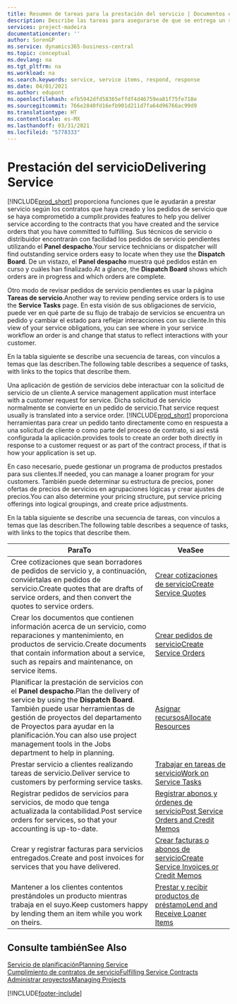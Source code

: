 ```yaml
---
title: Resumen de tareas para la prestación del servicio | Documentos de Microsoft
description: Describe las tareas para asegurarse de que se entrega un servicio de calidad y se cumplen los acuerdos con los clientes.
services: project-madeira
documentationcenter: ''
author: SorenGP
ms.service: dynamics365-business-central
ms.topic: conceptual
ms.devlang: na
ms.tgt_pltfrm: na
ms.workload: na
ms.search.keywords: service, service items, respond, response
ms.date: 04/01/2021
ms.author: edupont
ms.openlocfilehash: efb5942dfd58365effdf4d46759ea81f75fe718e
ms.sourcegitcommit: 766e2840fd16efb901d211d7fa64d96766ac99d9
ms.translationtype: HT
ms.contentlocale: es-MX
ms.lasthandoff: 03/31/2021
ms.locfileid: "5778333"
---
```

# <a name="delivering-service"></a><span data-ttu-id="cb340-103">Prestación del servicio</span><span class="sxs-lookup"><span data-stu-id="cb340-103">Delivering Service</span></span>
[!INCLUDE[prod_short](includes/prod_short.md)] <span data-ttu-id="cb340-104">proporciona funciones que le ayudarán a prestar servicio según los contratos que haya creado y los pedidos de servicio que se haya comprometido a cumplir.</span><span class="sxs-lookup"><span data-stu-id="cb340-104">provides features to help you deliver service according to the contracts that you have created and the service orders that you have committed to fulfilling.</span></span> <span data-ttu-id="cb340-105">Sus técnicos de servicio o distribuidor encontrarán con facilidad los pedidos de servicio pendientes utilizando el **Panel despacho**.</span><span class="sxs-lookup"><span data-stu-id="cb340-105">Your service technicians or dispatcher will find outstanding service orders easy to locate when they use the **Dispatch Board**.</span></span> <span data-ttu-id="cb340-106">De un vistazo, el **Panel despacho** muestra qué pedidos están en curso y cuáles han finalizado.</span><span class="sxs-lookup"><span data-stu-id="cb340-106">At a glance, the **Dispatch Board** shows which orders are in progress and which orders are complete.</span></span>  
  
<span data-ttu-id="cb340-107">Otro modo de revisar pedidos de servicio pendientes es usar la página **Tareas de servicio**.</span><span class="sxs-lookup"><span data-stu-id="cb340-107">Another way to review pending service orders is to use the **Service Tasks** page.</span></span> <span data-ttu-id="cb340-108">En esta visión de sus obligaciones de servicio, puede ver en qué parte de su flujo de trabajo de servicios se encuentra un pedido y cambiar el estado para reflejar interacciones con su cliente.</span><span class="sxs-lookup"><span data-stu-id="cb340-108">In this view of your service obligations, you can see where in your service workflow an order is and change that status to reflect interactions with your customer.</span></span>  
  
<span data-ttu-id="cb340-109">En la tabla siguiente se describe una secuencia de tareas, con vínculos a temas que las describen.</span><span class="sxs-lookup"><span data-stu-id="cb340-109">The following table describes a sequence of tasks, with links to the topics that describe them.</span></span>   

<span data-ttu-id="cb340-110">Una aplicación de gestión de servicios debe interactuar con la solicitud de servicio de un cliente.</span><span class="sxs-lookup"><span data-stu-id="cb340-110">A service management application must interface with a customer request for service.</span></span> <span data-ttu-id="cb340-111">Dicha solicitud de servicio normalmente se convierte en un pedido de servicio.</span><span class="sxs-lookup"><span data-stu-id="cb340-111">That service request usually is translated into a service order.</span></span> [!INCLUDE[prod_short](includes/prod_short.md)] <span data-ttu-id="cb340-112">proporciona herramientas para crear un pedido tanto directamente como en respuesta a una solicitud de cliente o como parte del proceso de contrato, si así está configurada la aplicación.</span><span class="sxs-lookup"><span data-stu-id="cb340-112">provides tools to create an order both directly in response to a customer request or as part of the contract process, if that is how your application is set up.</span></span>  
  
<span data-ttu-id="cb340-113">En caso necesario, puede gestionar un programa de productos prestados para sus clientes.</span><span class="sxs-lookup"><span data-stu-id="cb340-113">If needed, you can manage a loaner program for your customers.</span></span> <span data-ttu-id="cb340-114">También puede determinar su estructura de precios, poner ofertas de precios de servicios en agrupaciones lógicas y crear ajustes de precios.</span><span class="sxs-lookup"><span data-stu-id="cb340-114">You can also determine your pricing structure, put service pricing offerings into logical groupings, and create price adjustments.</span></span>  
  
<span data-ttu-id="cb340-115">En la tabla siguiente se describe una secuencia de tareas, con vínculos a temas que las describen.</span><span class="sxs-lookup"><span data-stu-id="cb340-115">The following table describes a sequence of tasks, with links to the topics that describe them.</span></span>   
  
|<span data-ttu-id="cb340-116">**Para**</span><span class="sxs-lookup"><span data-stu-id="cb340-116">**To**</span></span>|<span data-ttu-id="cb340-117">**Vea**</span><span class="sxs-lookup"><span data-stu-id="cb340-117">**See**</span></span>|  
|------------|-------------|  
|<span data-ttu-id="cb340-118">Cree cotizaciones que sean borradores de pedidos de servicio y, a continuación, conviértalas en pedidos de servicio.</span><span class="sxs-lookup"><span data-stu-id="cb340-118">Create quotes that are drafts of service orders, and then convert the quotes to service orders.</span></span>|[<span data-ttu-id="cb340-119">Crear cotizaciones de servicio</span><span class="sxs-lookup"><span data-stu-id="cb340-119">Create Service Quotes</span></span>](service-how-to-create-service-quotes.md)|
|<span data-ttu-id="cb340-120">Crear los documentos que contienen información acerca de un servicio, como reparaciones y mantenimiento, en productos de servicio.</span><span class="sxs-lookup"><span data-stu-id="cb340-120">Create documents that contain information about a service, such as repairs and maintenance, on service items.</span></span>|[<span data-ttu-id="cb340-121">Crear pedidos de servicio</span><span class="sxs-lookup"><span data-stu-id="cb340-121">Create Service Orders</span></span>](service-how-to-create-service-orders.md)|
|<span data-ttu-id="cb340-122">Planificar la prestación de servicios con el **Panel despacho**.</span><span class="sxs-lookup"><span data-stu-id="cb340-122">Plan the delivery of service by using the **Dispatch Board**.</span></span> <span data-ttu-id="cb340-123">También puede usar herramientas de gestión de proyectos del departamento de Proyectos para ayudar en la planificación.</span><span class="sxs-lookup"><span data-stu-id="cb340-123">You can also use project management tools in the Jobs department to help in planning.</span></span>|[<span data-ttu-id="cb340-124">Asignar recursos</span><span class="sxs-lookup"><span data-stu-id="cb340-124">Allocate Resources</span></span>](service-how-to-allocate-resources.md)|  
|<span data-ttu-id="cb340-125">Prestar servicio a clientes realizando tareas de servicio.</span><span class="sxs-lookup"><span data-stu-id="cb340-125">Deliver service to customers by performing service tasks.</span></span>|[<span data-ttu-id="cb340-126">Trabajar en tareas de servicio</span><span class="sxs-lookup"><span data-stu-id="cb340-126">Work on Service Tasks</span></span>](service-how-to-work-on-service-tasks.md)|  
|<span data-ttu-id="cb340-127">Registrar pedidos de servicios para servicios, de modo que tenga actualizada la contabilidad.</span><span class="sxs-lookup"><span data-stu-id="cb340-127">Post service orders for services, so that your accounting is up-to-date.</span></span>|[<span data-ttu-id="cb340-128">Registrar abonos y órdenes de servicio</span><span class="sxs-lookup"><span data-stu-id="cb340-128">Post Service Orders and Credit Memos</span></span>](service-how-to-post-service-orders.md)|  
|<span data-ttu-id="cb340-129">Crear y registrar facturas para servicios entregados.</span><span class="sxs-lookup"><span data-stu-id="cb340-129">Create and post invoices for services that you have delivered.</span></span>|[<span data-ttu-id="cb340-130">Crear facturas o abonos de servicio</span><span class="sxs-lookup"><span data-stu-id="cb340-130">Create Service Invoices or Credit Memos</span></span>](service-how-create-invoices.md)|  
|<span data-ttu-id="cb340-131">Mantener a los clientes contentos prestándoles un producto mientras trabaja en el suyo.</span><span class="sxs-lookup"><span data-stu-id="cb340-131">Keep customers happy by lending them an item while you work on theirs.</span></span>| [<span data-ttu-id="cb340-132">Prestar y recibir productos de préstamo</span><span class="sxs-lookup"><span data-stu-id="cb340-132">Lend and Receive Loaner Items</span></span>](service-how-to-lend-receive-loaners.md)|
  
## <a name="see-also"></a><span data-ttu-id="cb340-133">Consulte también</span><span class="sxs-lookup"><span data-stu-id="cb340-133">See Also</span></span>  
[<span data-ttu-id="cb340-134">Servicio de planificación</span><span class="sxs-lookup"><span data-stu-id="cb340-134">Planning Service</span></span>](service-plan-service.md)  
[<span data-ttu-id="cb340-135">Cumplimiento de contratos de servicio</span><span class="sxs-lookup"><span data-stu-id="cb340-135">Fulfilling Service Contracts</span></span>](service-fulfill-service-contracts.md)  
[<span data-ttu-id="cb340-136">Administrar proyectos</span><span class="sxs-lookup"><span data-stu-id="cb340-136">Managing Projects</span></span>](projects-manage-projects.md)  


[!INCLUDE[footer-include](includes/footer-banner.md)]